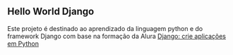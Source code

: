 ## Hello World Django

Este projeto é destinado ao aprendizado da linguagem python e do framework Django com base na formação da Alura [Django: crie aplicações em Python]([https://cursos.alura.com.br/formacao-linguagem-python](https://cursos.alura.com.br/formacao-django))
